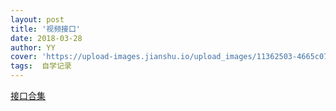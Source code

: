 ```yaml
---
layout: post
title: '视频接口'
date: 2018-03-28
author: YY
cover: 'https://upload-images.jianshu.io/upload_images/11362503-4665c0717342b5ec.jpg'
tags:  自学记录
---
```


<a href="http://bbs.ckplayer.com/forum.php?mod=forumdisplay&fid=40">接口合集</a>
